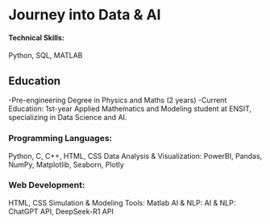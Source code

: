 # Journey into Data & AI

#### Technical Skills:
Python, SQL, MATLAB

## Education
-Pre-engineering Degree in Physics and Maths (2 years)
-Current Education:
  1st-year Applied Mathematics and Modeling student at ENSIT, specializing in Data Science and AI.

### Programming Languages:
Python, C, C++, HTML, CSS
Data Analysis & Visualization:
PowerBI, Pandas, NumPy, Matplotlib, Seaborn, Plotly
### Web Development:
HTML, CSS
Simulation & Modeling Tools:
Matlab
AI & NLP:
AI & NLP: ChatGPT API, DeepSeek-R1 API



